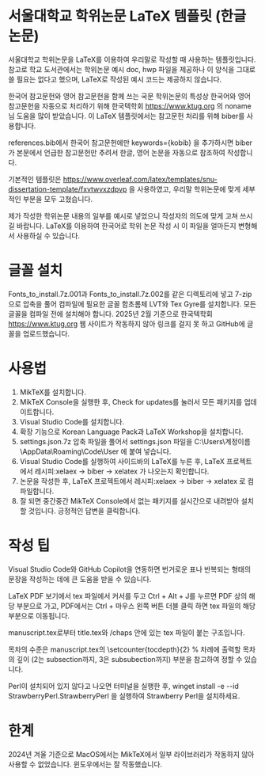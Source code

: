 # 서울대학교 학위논문 LaTeX 템플릿 (한글 논문)

서울대학교 학위논문을 LaTeX를 이용하여 우리말로 작성할 때 사용하는 템플릿입니다. 참고로 학교 도서관에서는 학위논문 예시 doc, hwp 파일을 제공하나 이 양식을 그대로 쓸 필요는 없다고 했으며, LaTeX로 작성된 예시 코드는 제공하지 않습니다.

한국어 참고문헌와 영어 참고문헌을 함께 쓰는 국문 학위논문의 특성상 한국어와 영어 참고문헌을 자동으로 처리하기 위해 한국텍학회 https://www.ktug.org 의 noname님 도움을 많이 받았습니다. 이 LaTeX 템플릿에서는 참고문헌 처리를 위해 biber를 사용합니다.

references.bib에서 한국어 참고문헌에만 keywords={kobib} 을 추가하시면 biber가 본문에서 언급한 참고문헌만 추려서 한글, 영어 논문을 자동으로 참조하여 작성합니다.

기본적인 템플릿은 https://www.overleaf.com/latex/templates/snu-dissertation-template/fxvtwvxzdpvp 을 사용하였고, 우리말 학위논문에 맞게 세부적인 부분을 모두 고쳤습니다.

제가 작성한 학위논문 내용의 일부를 예시로 넣었으니 작성자의 의도에 맞게 고쳐 쓰시길 바랍니다. LaTeX를 이용하여 한국어로 학위 논문 작성 시 이 파일을 얼마든지 변형해서 사용하실 수 있습니다.

# 글꼴 설치
Fonts_to_install.7z.001과 Fonts_to_install.7z.002를 같은 디렉토리에 넣고 7-zip으로 압축을 풀어 컴파일에 필요한 글꼴 함초롬체 LVT와 Tex Gyre를 설치합니다. 모든 글꼴을 컴파일 전에 설치해야 합니다.
2025년 2월 기준으로 한국텍학회 https://www.ktug.org 웹 사이트가 작동하지 않아 링크를 걸지 못 하고 GitHub에 글꼴을 업로드했습니다.

# 사용법

1. MikTeX를 설치합니다.
2. MikTeX Console을 실행한 후, Check for updates를 눌러서 모든 패키지를 업데이트합니다.
3. Visual Studio Code를 설치합니다.
4. 확장 기능으로 Korean Language Pack과 LaTeX Workshop을 설치합니다.
5. settings.json.7z 압축 파일을 풀어서 settings.json 파일을 C:\Users\계정이름\AppData\Roaming\Code\User 에 붙여 넣습니다.
6. Visual Studio Code를 실행하여 사이드바의 LaTeX를 누른 후, LaTeX 프로젝트에서 레시피:xelaex -> biber -> xelatex 가 나오는지 확인합니다.
7. 논문을 작성한 후, LaTeX 프로젝트에서 레시피:xelaex -> biber -> xelatex 로 컴파일합니다.
8. 잘 되면 중간중간 MikTeX Console에서 없는 패키지를 실시간으로 내려받아 설치할 것입니다. 긍정적인 답변을 클릭합니다.

# 작성 팁

Visual Studio Code와 GitHub Copilot을 연동하면 번거로운 표나 반복되는 형태의 문장을 작성하는 데에 큰 도움을 받을 수 있습니다.

LaTeX PDF 보기에서 tex 파일에서 커서를 두고 Ctrl + Alt + J를 누르면 PDF 상의 해당 부분으로 가고, PDF에서는 Ctrl + 마우스 왼쪽 버튼 더블 클릭 하면 tex 파일의 해당 부분으로 이동됩니다.

manuscript.tex로부터 title.tex와 /chaps 안에 있는 tex 파일이 붙는 구조입니다.

목차의 수준은 manuscript.tex의 \setcounter{tocdepth}{2} % 차례에 출력할 목차의 깊이 (2는 subsection까지, 3은 subsubection까지) 부분을 참고하여 정할 수 있습니다.

Perl이 설치되어 있지 않다고 나오면 터미널을 실행한 후, winget install -e --id StrawberryPerl.StrawberryPerl 을 실행하여 Strawberry Perl을 설치하세요.

# 한계

2024년 겨울 기준으로 MacOS에서는 MikTeX에서 일부 라이브러리가 작동하지 않아 사용할 수 없었습니다. 윈도우에서는 잘 작동했습니다.
